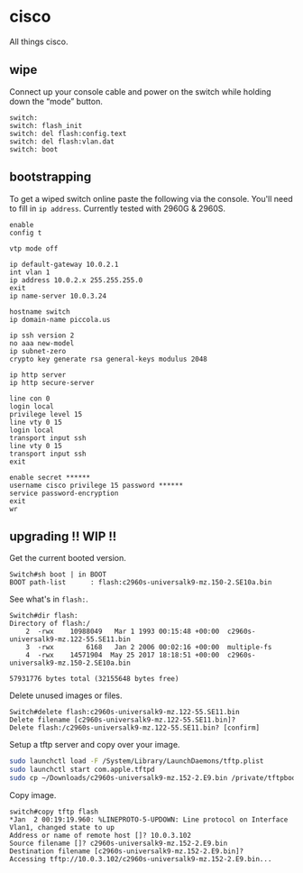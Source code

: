 # cisco

All things cisco.

## wipe

Connect up your console cable and power on the switch while holding down the “mode” button.

```plaintext
switch:
switch: flash_init
switch: del flash:config.text
switch: del flash:vlan.dat
switch: boot
```

## bootstrapping

To get a wiped switch online paste the following via the console. You'll need to fill in `ip address`. Currently tested with 2960G & 2960S.

```plaintext
enable
config t

vtp mode off

ip default-gateway 10.0.2.1
int vlan 1
ip address 10.0.2.x 255.255.255.0
exit
ip name-server 10.0.3.24

hostname switch
ip domain-name piccola.us

ip ssh version 2
no aaa new-model
ip subnet-zero
crypto key generate rsa general-keys modulus 2048

ip http server
ip http secure-server

line con 0
login local
privilege level 15
line vty 0 15
login local
transport input ssh
line vty 0 15
transport input ssh
exit

enable secret ******
username cisco privilege 15 password ******
service password-encryption
exit
wr
```

## upgrading !! WIP !!

Get the current booted version.

```plaintext
Switch#sh boot | in BOOT
BOOT path-list      : flash:c2960s-universalk9-mz.150-2.SE10a.bin
```

See what's in `flash:`.

```plaintext
Switch#dir flash:
Directory of flash:/
    2  -rwx    10988049   Mar 1 1993 00:15:48 +00:00  c2960s-universalk9-mz.122-55.SE11.bin
    3  -rwx        6168   Jan 2 2006 00:02:16 +00:00  multiple-fs
    4  -rwx    14571904  May 25 2017 18:18:51 +00:00  c2960s-universalk9-mz.150-2.SE10a.bin

57931776 bytes total (32155648 bytes free)
```

Delete unused images or files.

```plaintext
Switch#delete flash:c2960s-universalk9-mz.122-55.SE11.bin
Delete filename [c2960s-universalk9-mz.122-55.SE11.bin]?
Delete flash:/c2960s-universalk9-mz.122-55.SE11.bin? [confirm]
```

Setup a tftp server and copy over your image.

```bash
sudo launchctl load -F /System/Library/LaunchDaemons/tftp.plist
sudo launchctl start com.apple.tftpd
sudo cp ~/Downloads/c2960s-universalk9-mz.152-2.E9.bin /private/tftpboot/
```

Copy image.

```plaintext
switch#copy tftp flash
*Jan  2 00:19:19.960: %LINEPROTO-5-UPDOWN: Line protocol on Interface Vlan1, changed state to up
Address or name of remote host []? 10.0.3.102
Source filename []? c2960s-universalk9-mz.152-2.E9.bin
Destination filename [c2960s-universalk9-mz.152-2.E9.bin]?
Accessing tftp://10.0.3.102/c2960s-universalk9-mz.152-2.E9.bin...
```
